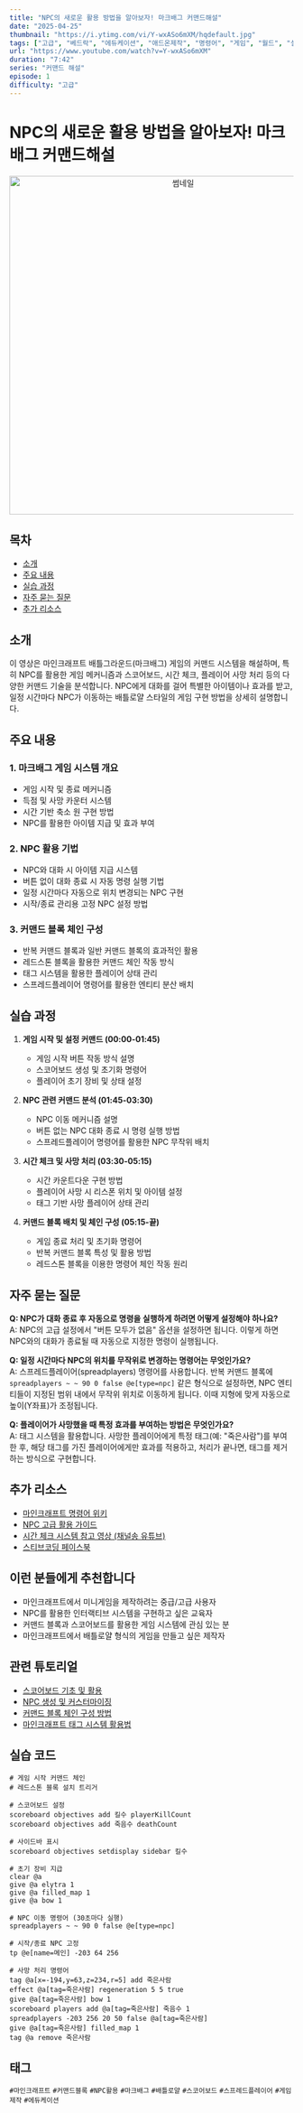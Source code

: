 ```yaml
---
title: "NPC의 새로운 활용 방법을 알아보자! 마크배그 커맨드해설"
date: "2025-04-25"
thumbnail: "https://i.ytimg.com/vi/Y-wxASo6mXM/hqdefault.jpg"
tags: ["고급", "베드락", "에듀케이션", "애드온제작", "명령어", "게임", "월드", "설계자", "롱폼"]
url: "https://www.youtube.com/watch?v=Y-wxASo6mXM"
duration: "7:42"
series: "커맨드 해설"
episode: 1
difficulty: "고급"
---
```


# NPC의 새로운 활용 방법을 알아보자! 마크배그 커맨드해설

<div align="center">
<img src="https://i.ytimg.com/vi/Y-wxASo6mXM/hqdefault.jpg" alt="썸네일" width="600"/>
</div>

## 목차
- [소개](#소개)
- [주요 내용](#주요-내용)
- [실습 과정](#실습-과정)
- [자주 묻는 질문](#자주-묻는-질문)
- [추가 리소스](#추가-리소스)

## 소개
이 영상은 마인크래프트 배틀그라운드(마크배그) 게임의 커맨드 시스템을 해설하며, 특히 NPC를 활용한 게임 메커니즘과 스코어보드, 시간 체크, 플레이어 사망 처리 등의 다양한 커맨드 기술을 분석합니다. NPC에게 대화를 걸어 특별한 아이템이나 효과를 받고, 일정 시간마다 NPC가 이동하는 배틀로얄 스타일의 게임 구현 방법을 상세히 설명합니다.

## 주요 내용

### 1. 마크배그 게임 시스템 개요
- 게임 시작 및 종료 메커니즘
- 득점 및 사망 카운터 시스템
- 시간 기반 축소 원 구현 방법
- NPC를 활용한 아이템 지급 및 효과 부여

### 2. NPC 활용 기법
- NPC와 대화 시 아이템 지급 시스템
- 버튼 없이 대화 종료 시 자동 명령 실행 기법
- 일정 시간마다 자동으로 위치 변경되는 NPC 구현
- 시작/종료 관리용 고정 NPC 설정 방법

### 3. 커맨드 블록 체인 구성
- 반복 커맨드 블록과 일반 커맨드 블록의 효과적인 활용
- 레드스톤 블록을 활용한 커맨드 체인 작동 방식
- 태그 시스템을 활용한 플레이어 상태 관리
- 스프레드플레이어 명령어를 활용한 엔티티 분산 배치

## 실습 과정

1. **게임 시작 및 설정 커맨드 (00:00-01:45)**
   - 게임 시작 버튼 작동 방식 설명
   - 스코어보드 생성 및 초기화 명령어
   - 플레이어 초기 장비 및 상태 설정

2. **NPC 관련 커맨드 분석 (01:45-03:30)**
   - NPC 이동 메커니즘 설명
   - 버튼 없는 NPC 대화 종료 시 명령 실행 방법
   - 스프레드플레이어 명령어를 활용한 NPC 무작위 배치

3. **시간 체크 및 사망 처리 (03:30-05:15)**
   - 시간 카운트다운 구현 방법
   - 플레이어 사망 시 리스폰 위치 및 아이템 설정
   - 태그 기반 사망 플레이어 상태 관리

4. **커맨드 블록 배치 및 체인 구성 (05:15-끝)**
   - 게임 종료 처리 및 초기화 명령어
   - 반복 커맨드 블록 특성 및 활용 방법
   - 레드스톤 블록을 이용한 명령어 체인 작동 원리

## 자주 묻는 질문

**Q: NPC가 대화 종료 후 자동으로 명령을 실행하게 하려면 어떻게 설정해야 하나요?**  
A: NPC의 고급 설정에서 "버튼 모두가 없음" 옵션을 설정하면 됩니다. 이렇게 하면 NPC와의 대화가 종료될 때 자동으로 지정한 명령이 실행됩니다.

**Q: 일정 시간마다 NPC의 위치를 무작위로 변경하는 명령어는 무엇인가요?**  
A: 스프레드플레이어(spreadplayers) 명령어를 사용합니다. 반복 커맨드 블록에 `spreadplayers ~ ~ 90 0 false @e[type=npc]` 같은 형식으로 설정하면, NPC 엔티티들이 지정된 범위 내에서 무작위 위치로 이동하게 됩니다. 이때 지형에 맞게 자동으로 높이(Y좌표)가 조정됩니다.

**Q: 플레이어가 사망했을 때 특정 효과를 부여하는 방법은 무엇인가요?**  
A: 태그 시스템을 활용합니다. 사망한 플레이어에게 특정 태그(예: "죽은사람")를 부여한 후, 해당 태그를 가진 플레이어에게만 효과를 적용하고, 처리가 끝나면, 태그를 제거하는 방식으로 구현합니다.

## 추가 리소스
- [마인크래프트 명령어 위키](https://minecraft.fandom.com/wiki/Commands)
- [NPC 고급 활용 가이드](링크)
- [시간 체크 시스템 참고 영상 (채널송 유튜브)](링크)
- [스티브코딩 페이스북](https://www.facebook.com/stvcoding/)

## 이런 분들에게 추천합니다
- 마인크래프트에서 미니게임을 제작하려는 중급/고급 사용자
- NPC를 활용한 인터랙티브 시스템을 구현하고 싶은 교육자
- 커맨드 블록과 스코어보드를 활용한 게임 시스템에 관심 있는 분
- 마인크래프트에서 배틀로얄 형식의 게임을 만들고 싶은 제작자

## 관련 튜토리얼
- [스코어보드 기초 및 활용](링크)
- [NPC 생성 및 커스터마이징](링크)
- [커맨드 블록 체인 구성 방법](링크)
- [마인크래프트 태그 시스템 활용법](링크)

## 실습 코드
```
# 게임 시작 커맨드 체인
# 레드스톤 블록 설치 트리거

# 스코어보드 설정
scoreboard objectives add 킬수 playerKillCount
scoreboard objectives add 죽음수 deathCount

# 사이드바 표시
scoreboard objectives setdisplay sidebar 킬수

# 초기 장비 지급
clear @a
give @a elytra 1
give @a filled_map 1
give @a bow 1

# NPC 이동 명령어 (30초마다 실행)
spreadplayers ~ ~ 90 0 false @e[type=npc]

# 시작/종료 NPC 고정
tp @e[name=메인] -203 64 256

# 사망 처리 명령어
tag @a[x=-194,y=63,z=234,r=5] add 죽은사람
effect @a[tag=죽은사람] regeneration 5 5 true
give @a[tag=죽은사람] bow 1
scoreboard players add @a[tag=죽은사람] 죽음수 1
spreadplayers -203 256 20 50 false @a[tag=죽은사람]
give @a[tag=죽은사람] filled_map 1
tag @a remove 죽은사람
```

## 태그
`#마인크래프트` `#커맨드블록` `#NPC활용` `#마크배그` `#배틀로얄` `#스코어보드` `#스프레드플레이어` `#게임제작` `#에듀케이션`